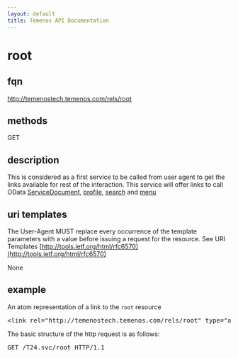 ```yaml
---
layout: default
title: Temenos API Documentation
---
```


# root

## fqn
http://temenostech.temenos.com/rels/root

## methods
GET

## description
This is considered as a first service to be called from user agent to get the links available for rest of the interaction. This service will offer links to call OData [ServiceDocument](ServiceDocument), [profile](profile), [search](search) and [menu](menu)


## uri templates
The User-Agent MUST replace every occurrence of the template parameters with a value before issuing a request for the resource.  See URI Templates [http://tools.ietf.org/html/rfc6570](http://tools.ietf.org/html/rfc6570)

None

## example
An atom representation of a link to the `root` resource
<pre>
&lt;link rel="http://temenostech.temenos.com/rels/root" type="application/atom+xml;type=entry" title="service root" href="root"/&gt;
</pre>

The basic structure of the http request is as follows:
<pre>
GET /T24.svc/root HTTP/1.1
</pre>